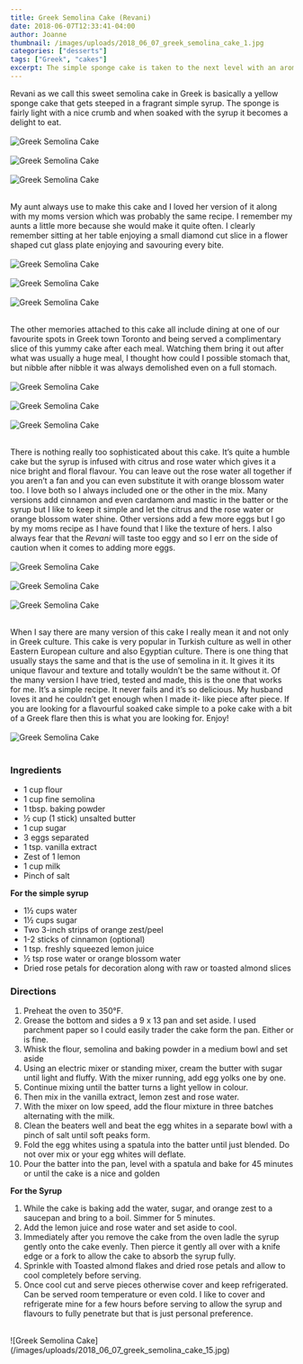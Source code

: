 ```yaml
---
title: Greek Semolina Cake (Revani)
date: 2018-06-07T12:33:41-04:00
author: Joanne
thumbnail: /images/uploads/2018_06_07_greek_semolina_cake_1.jpg
categories: ["desserts"]
tags: ["Greek", "cakes"]
excerpt: The simple sponge cake is taken to the next level with an aromatic simple syrup 
---
```


Revani as we call this sweet semolina cake in Greek is basically a yellow sponge cake that gets steeped in a fragrant simple syrup. The sponge is fairly light with a nice crumb and when soaked with the syrup it becomes a delight to eat.
</br>
</br>
![Greek Semolina Cake](/images/uploads/2018_06_07_greek_semolina_cake_2.jpg)
</br>
</br>
![Greek Semolina Cake](/images/uploads/2018_06_07_greek_semolina_cake_3.jpg)
</br>
</br>
![Greek Semolina Cake](/images/uploads/2018_06_07_greek_semolina_cake_4.jpg)
</br>
</br>

My aunt always use to make this cake and I loved her version of it along with my moms version which was probably the same recipe. I remember my aunts a little more because she would make it quite often. I clearly remember sitting at her table enjoying a small diamond cut slice in a flower shaped cut glass plate enjoying and savouring every bite.
</br>
</br>
![Greek Semolina Cake](/images/uploads/2018_06_07_greek_semolina_cake_5.jpg)
</br>
</br>
![Greek Semolina Cake](/images/uploads/2018_06_07_greek_semolina_cake_6.jpg)
</br>
</br>
![Greek Semolina Cake](/images/uploads/2018_06_07_greek_semolina_cake_7.jpg)
</br>
</br>

The other memories attached to this cake all include dining at one of our favourite spots in Greek town Toronto and being served a complimentary slice of this yummy cake after each meal. Watching them bring it out after what was usually a huge meal, I thought how could I possible stomach that, but nibble after nibble it was always demolished even on a full stomach.
</br>
</br>
![Greek Semolina Cake](/images/uploads/2018_06_07_greek_semolina_cake_8.jpg)
</br>
</br>
![Greek Semolina Cake](/images/uploads/2018_06_07_greek_semolina_cake_9.jpg)
</br>
</br>
![Greek Semolina Cake](/images/uploads/2018_06_07_greek_semolina_cake_10.jpg)
</br>
</br>

There is nothing really too sophisticated about this cake. It’s quite a humble cake but the syrup is infused with citrus and rose water which gives it a nice bright and floral flavour. You can leave out the rose water all together if you aren’t a fan and you can even substitute it with orange blossom water too. I love both so I always included one or the other in the mix. Many versions add cinnamon and even cardamom and mastic in the batter or the syrup but I like to keep it simple and let the citrus and the rose water or orange blossom water shine. Other versions add a few more eggs but I go by my moms recipe as I have found that I like the texture of hers. I also always fear that the _Revani_ will taste too eggy and so I err on the side of caution when it comes to adding more eggs.
</br>
</br>
![Greek Semolina Cake](/images/uploads/2018_06_07_greek_semolina_cake_11.jpg)
</br>
</br>
![Greek Semolina Cake](/images/uploads/2018_06_07_greek_semolina_cake_12.jpg)
</br>
</br>
![Greek Semolina Cake](/images/uploads/2018_06_07_greek_semolina_cake_13.jpg)
</br>
</br>

When I say there are many version of this cake I really mean it and not only in Greek culture. This cake is very popular in Turkish culture as well in other Eastern European culture and also Egyptian culture. There is one thing that usually stays the same and that is the use of semolina in it. It gives it its unique flavour and texture and totally wouldn’t be the same without it.  Of the many version I have tried, tested and made, this is the one that works for me. It’s a simple recipe. It never fails and it’s so delicious. My husband loves it and  he couldn’t get enough when I made it- like piece after piece. If you are looking for a flavourful soaked cake simple to a poke cake with a bit of a Greek flare then this is what you are looking for. Enjoy!
</br>
</br>
![Greek Semolina Cake](/images/uploads/2018_06_07_greek_semolina_cake_14.jpg)
</br>
</br>

### Ingredients 

* 1 cup flour
* 1 cup fine semolina
* 1 tbsp. baking powder
* &frac12; cup (1 stick) unsalted butter
* 1 cup sugar
* 3 eggs separated
* 1 tsp. vanilla extract
* Zest of 1 lemon
* 1 cup milk
* Pinch of salt

__For the simple syrup__

* 1&frac12; cups water
* 1&frac12; cups sugar
* Two 3-inch strips of orange zest/peel
* 1-2 sticks of cinnamon (optional) 
* 1 tsp. freshly squeezed lemon juice
* &frac12; tsp rose water or orange blossom water 
* Dried rose petals for decoration along with raw or toasted almond slices 

### Directions

1. Preheat the oven to 350&deg;F.  
1. Grease the bottom and sides a 9 x 13 pan and set aside. I used parchment paper so I could easily trader the cake form the pan. Either or is fine.
1. Whisk the flour, semolina and baking powder in a medium bowl and set aside 
1. Using an electric mixer or standing mixer, cream the butter with sugar until light and fluffy. With the mixer running, add egg yolks one by one. 
1. Continue mixing until the batter turns a light yellow in colour. 
1. Then mix in the vanilla extract, lemon zest and rose water. 
1. With the mixer on low speed, add the flour mixture in three batches alternating with the milk.
1. Clean the beaters well and beat the egg whites in a separate bowl with a pinch of salt until soft peaks form. 
1. Fold the egg whites using a spatula into the batter until just blended. Do not over mix or your egg whites will deflate. 
1. Pour the batter into the pan, level with a spatula and bake for 45 minutes or until the cake is a nice and golden 

__For the Syrup__

1. While the cake is baking add the water, sugar, and orange zest to a saucepan and bring to a boil. Simmer for 5 minutes. 
2. Add the lemon juice and rose water and set aside to cool.
3. Immediately after you remove the cake from the oven ladle the syrup gently onto the cake evenly. Then pierce it gently all over with a knife edge or a fork to allow the cake to absorb the syrup fully. 
4. Sprinkle with Toasted almond flakes and dried rose petals and allow to cool completely before serving. 
5. Once cool cut and serve pieces otherwise cover and keep refrigerated. Can be served room temperature or even cold. I like to cover and refrigerate mine for a few hours before serving to allow the syrup and flavours to fully penetrate but that is just personal preference. 

</br>
![Greek Semolina Cake](/images/uploads/2018_06_07_greek_semolina_cake_15.jpg)
